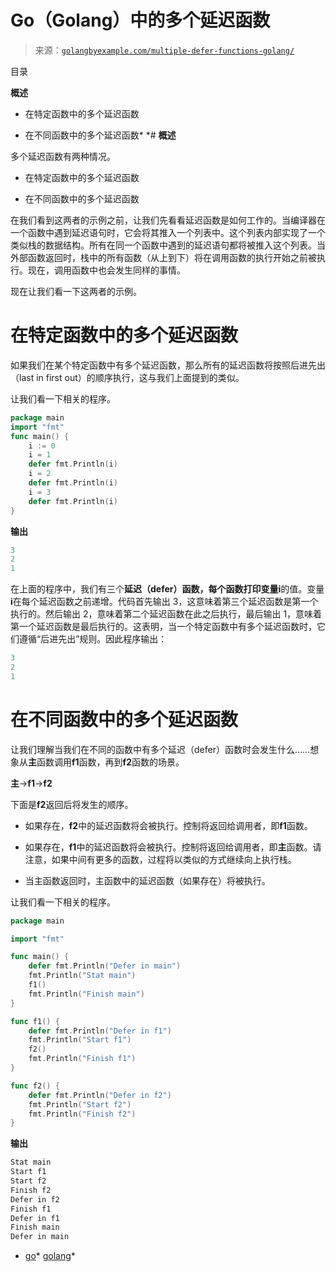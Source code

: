 <!--yml

类别：未分类

日期：2024-10-13 06:27:13

-->

# Go（Golang）中的多个延迟函数

> 来源：[`golangbyexample.com/multiple-defer-functions-golang/`](https://golangbyexample.com/multiple-defer-functions-golang/)

目录

**概述**

+   在特定函数中的多个延迟函数

+   在不同函数中的多个延迟函数*  *# **概述**

多个延迟函数有两种情况。

+   在特定函数中的多个延迟函数

+   在不同函数中的多个延迟函数

在我们看到这两者的示例之前，让我们先看看延迟函数是如何工作的。当编译器在一个函数中遇到延迟语句时，它会将其推入一个列表中。这个列表内部实现了一个类似栈的数据结构。所有在同一个函数中遇到的延迟语句都将被推入这个列表。当外部函数返回时，栈中的所有函数（从上到下）将在调用函数的执行开始之前被执行。现在，调用函数中也会发生同样的事情。

现在让我们看一下这两者的示例。

# **在特定函数中的多个延迟函数**

如果我们在某个特定函数中有多个延迟函数，那么所有的延迟函数将按照后进先出（last in first out）的顺序执行，这与我们上面提到的类似。

让我们看一下相关的程序。

```go
package main
import "fmt"
func main() {
    i := 0
    i = 1
    defer fmt.Println(i)
    i = 2
    defer fmt.Println(i)
    i = 3
    defer fmt.Println(i)
}
```

**输出**

```go
3
2
1
```

在上面的程序中，我们有三个**延迟（defer）**函数，每个函数打印变量**i**的值。变量**i**在每个延迟函数之前递增。代码首先输出 3，这意味着第三个延迟函数是第一个执行的。然后输出 2，意味着第二个延迟函数在此之后执行，最后输出 1，意味着第一个延迟函数是最后执行的。这表明，当一个特定函数中有多个延迟函数时，它们遵循“后进先出”规则。因此程序输出：

```go
3
2
1
```

# **在不同函数中的多个延迟函数**

让我们理解当我们在不同的函数中有多个延迟（defer）函数时会发生什么……想象从**主**函数调用**f1**函数，再到**f2**函数的场景。

**主**->**f1**->**f2**

下面是**f2**返回后将发生的顺序。

+   如果存在，**f2**中的延迟函数将会被执行。控制将返回给调用者，即**f1**函数。

+   如果存在，**f1**中的延迟函数将会被执行。控制将返回给调用者，即**主**函数。请注意，如果中间有更多的函数，过程将以类似的方式继续向上执行栈。

+   当主函数返回时，主函数中的延迟函数（如果存在）将被执行。

让我们看一下相关的程序。

```go
package main

import "fmt"

func main() {
	defer fmt.Println("Defer in main")
	fmt.Println("Stat main")
	f1()
	fmt.Println("Finish main")
}

func f1() {
	defer fmt.Println("Defer in f1")
	fmt.Println("Start f1")
	f2()
	fmt.Println("Finish f1")
}

func f2() {
	defer fmt.Println("Defer in f2")
	fmt.Println("Start f2")
	fmt.Println("Finish f2")
}
```

**输出**

```go
Stat main
Start f1
Start f2
Finish f2
Defer in f2
Finish f1
Defer in f1
Finish main
Defer in main
```

+   [go](https://golangbyexample.com/tag/go/)*   [golang](https://golangbyexample.com/tag/golang/)*
